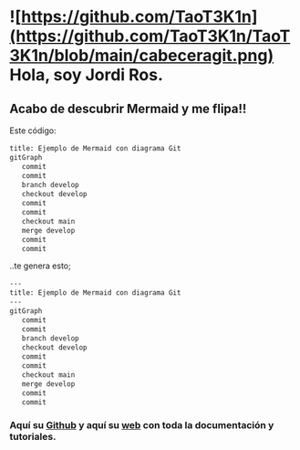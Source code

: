 # ![https://github.com/TaoT3K1n](https://github.com/TaoT3K1n/TaoT3K1n/blob/main/cabeceragit.png) Hola, soy Jordi Ros.

## Acabo de descubrir Mermaid y me flipa!!

Este código:</br>
~~~
title: Ejemplo de Mermaid con diagrama Git
gitGraph
   commit
   commit
   branch develop
   checkout develop
   commit
   commit
   checkout main
   merge develop
   commit
   commit
~~~

..te genera esto;




```mermaid
---
title: Ejemplo de Mermaid con diagrama Git
---
gitGraph
   commit
   commit
   branch develop
   checkout develop
   commit
   commit
   checkout main
   merge develop
   commit
   commit
```

### Aquí su [Github] y aquí su [web] con toda la documentación y tutoriales.
[Github]:https://github.com/mermaid-js/mermaid
[web]:https://mermaid.js.org
